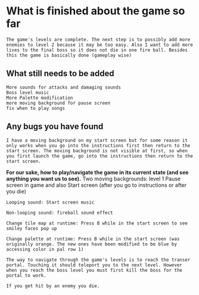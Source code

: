 # What is finished about the game so far
    The game's levels are complete. The next step is to possibly add more enemies to level 2 because it may be too easy. Also I want to add more lives to the final boss so it does not die in one fire ball. Besides this the game is basically done (gameplay wise)

## What still needs to be added
    More sounds for attacks and damaging sounds
    Boss level music
    More Palette modification
    more moving background for pause screen 
    fix when to play songs

## Any bugs you have found
    I have a moving background on my start screen but for some reason it only works when you go into the instructions first then return to the start screen. The moving background is not visible at first, so when you first launch the game, go into the instructions then return to the start screen.
    
**For our sake, how to play/navigate the game in its current state (and see anything you want us to see).**
    Two moving backgrounds: level 1 Pause screen in game and also Start screen (after you go to instructions or after you die)

    Looping sound: Start screen music
    
    Non-looping sound: fireball sound effect

    Change tile map at runtime: Press B while in the start screen to see smiley faces pop up

    Change palette at runtime: Press B while in the start screen (was originally orange. The new ones have been modified to be blue by accessing color in pal row 1)

    The way to navigate through the game's levels is to reach the transer portal. Touching it should teleport you to the next level. However when you reach the boss level you must first kill the boss for the portal to work.

    If you get hit by an enemy you die.



